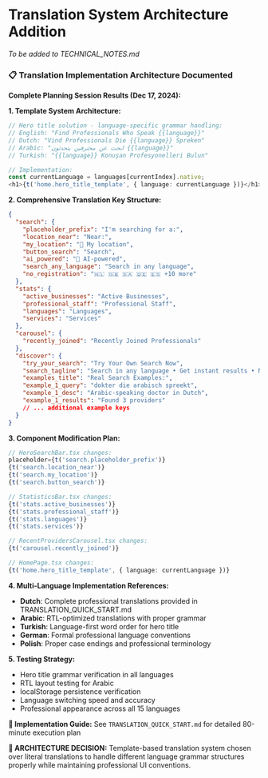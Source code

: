 # Translation System Architecture Addition
*To be added to TECHNICAL_NOTES.md*

### 📋 **Translation Implementation Architecture Documented**

**Complete Planning Session Results (Dec 17, 2024):**

**1. Template System Architecture:**
```typescript
// Hero title solution - language-specific grammar handling:
// English: "Find Professionals Who Speak {{language}}"
// Dutch: "Vind Professionals Die {{language}} Spreken"  
// Arabic: "ابحث عن محترفين يتحدثون {{language}}"
// Turkish: "{{language}} Konuşan Profesyonelleri Bulun"

// Implementation:
const currentLanguage = languages[currentIndex].native;
<h1>{t('home.hero_title_template', { language: currentLanguage })}</h1>
```

**2. Comprehensive Translation Key Structure:**
```json
{
  "search": {
    "placeholder_prefix": "I'm searching for a:",
    "location_near": "Near:",
    "my_location": "📍 My location",
    "button_search": "Search",
    "ai_powered": "🧠 AI-powered",
    "search_any_language": "Search in any language",
    "no_registration": "🇳🇱 🇬🇧 🇸🇦 🇩🇪 🇪🇸 +10 more"
  },
  "stats": {
    "active_businesses": "Active Businesses",
    "professional_staff": "Professional Staff",
    "languages": "Languages",
    "services": "Services"
  },
  "carousel": {
    "recently_joined": "Recently Joined Professionals"
  },
  "discover": {
    "try_your_search": "Try Your Own Search Now",
    "search_tagline": "Search in any language • Get instant results • No registration needed",
    "examples_title": "Real Search Examples:",
    "example_1_query": "dokter die arabisch spreekt",
    "example_1_desc": "Arabic-speaking doctor in Dutch",
    "example_1_results": "Found 3 providers"
    // ... additional example keys
  }
}
```

**3. Component Modification Plan:**
```typescript
// HeroSearchBar.tsx changes:
placeholder={t('search.placeholder_prefix')}
{t('search.location_near')}
{t('search.my_location')}
{t('search.button_search')}

// StatisticsBar.tsx changes:
{t('stats.active_businesses')}
{t('stats.professional_staff')}
{t('stats.languages')}
{t('stats.services')}

// RecentProvidersCarousel.tsx changes:
{t('carousel.recently_joined')}

// HomePage.tsx changes:
{t('home.hero_title_template', { language: currentLanguage })}
```

**4. Multi-Language Implementation References:**
- **Dutch**: Complete professional translations provided in TRANSLATION_QUICK_START.md
- **Arabic**: RTL-optimized translations with proper grammar
- **Turkish**: Language-first word order for hero title
- **German**: Formal professional language conventions
- **Polish**: Proper case endings and professional terminology

**5. Testing Strategy:**
- Hero title grammar verification in all languages
- RTL layout testing for Arabic
- localStorage persistence verification
- Language switching speed and accuracy
- Professional appearance across all 15 languages

**📁 Implementation Guide:** See `TRANSLATION_QUICK_START.md` for detailed 80-minute execution plan

**🎯 ARCHITECTURE DECISION:** Template-based translation system chosen over literal translations to handle different language grammar structures properly while maintaining professional UI conventions.